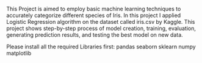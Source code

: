 This Project is aimed to employ basic machine learning techniques to accurately categorize different species of Iris.
In this project I applied Logistic Regression algorithm on the dataset called iris.csv by Kaggle.
This project shows step-by-step process of model creation, training, evaluation, generating prediction results, and testing the best model on new data.

Please install all the required Libraries first:
pandas
seaborn
sklearn
numpy
matplotlib
